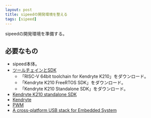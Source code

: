 ```yaml
---
layout: post
title: sipeedの開発環境を整える
tags: [sipeed]
---
```


sipeedの開発環境を準備する。

## 必要なもの

- sipeed本体。
- [ツールチェインとSDK](https://kendryte.com/downloads/)
  - 「RISC-V 64bit toolchain for Kendryte K210」をダウンロード。
  - 「Kendryte K210 FreeRTOS SDK」をダウンロード。
  - 「Kendryte K210 Standalone SDK」をダウンロード。
- [Kendryte K210 standalone SDK](https://github.com/sipeed/kendryte-standalone-sdk)
- [Kendryte](https://github.com/kendryte)
- [PWM](https://github.com/kendryte/kendryte-standalone-demo/tree/master/pwm_play_audio)
- [A cross-platform USB stack for Embedded System](https://github.com/hathach/tinyusb)
